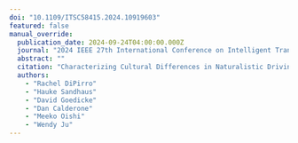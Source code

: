 ```yaml
---
doi: "10.1109/ITSC58415.2024.10919603"
featured: false
manual_override:
  publication_date: 2024-09-24T04:00:00.000Z
  journal: "2024 IEEE 27th International Conference on Intelligent Transportation Systems (ITSC)"
  abstract: ""
  citation: "Characterizing Cultural Differences in Naturalistic Driving Interactions (2024)"
  authors:
    - "Rachel DiPirro"
    - "Hauke Sandhaus"
    - "David Goedicke"
    - "Dan Calderone"
    - "Meeko Oishi"
    - "Wendy Ju"
---
```


<!-- You can add additional content about this publication here if needed -->
